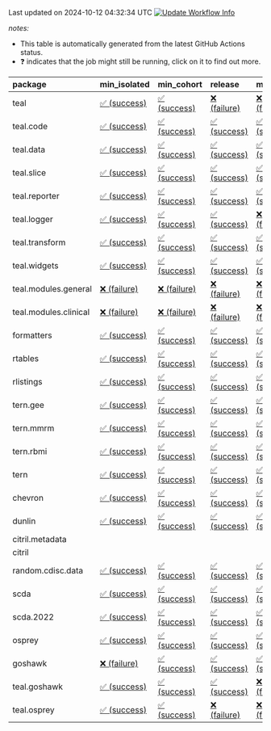 Last updated on 2024-10-12 04:32:34 UTC [![Update Workflow
Info](https://github.com/averissimo/verdepcheck-status/actions/workflows/update.yaml/badge.svg)](https://github.com/averissimo/verdepcheck-status/actions/workflows/update.yaml)

*notes:*

-   This table is automatically generated from the latest GitHub Actions
    status.
-   ❓ indicates that the job might still be running, click on it to
    find out more.

<table>
<colgroup>
<col style="width: 4%" />
<col style="width: 23%" />
<col style="width: 23%" />
<col style="width: 23%" />
<col style="width: 23%" />
</colgroup>
<thead>
<tr class="header">
<th style="text-align: left;">package</th>
<th style="text-align: left;">min_isolated</th>
<th style="text-align: left;">min_cohort</th>
<th style="text-align: left;">release</th>
<th style="text-align: left;">max</th>
</tr>
</thead>
<tbody>
<tr class="odd">
<td style="text-align: left;">teal</td>
<td
style="text-align: left;"><a href="https://github.com/insightsengineering/teal/actions/runs/11198703288/job/31130195668">✅
(success)</a></td>
<td
style="text-align: left;"><a href="https://github.com/insightsengineering/teal/actions/runs/11198703288/job/31130195469">✅
(success)</a></td>
<td
style="text-align: left;"><a href="https://github.com/insightsengineering/teal/actions/runs/11198703288/job/31130195750">❌
(failure)</a></td>
<td
style="text-align: left;"><a href="https://github.com/insightsengineering/teal/actions/runs/11198703288/job/31130195586">❌
(failure)</a></td>
</tr>
<tr class="even">
<td style="text-align: left;">teal.code</td>
<td
style="text-align: left;"><a href="https://github.com/insightsengineering/teal.code/actions/runs/11198716157/job/31130221804">✅
(success)</a></td>
<td
style="text-align: left;"><a href="https://github.com/insightsengineering/teal.code/actions/runs/11198716157/job/31130221625">✅
(success)</a></td>
<td
style="text-align: left;"><a href="https://github.com/insightsengineering/teal.code/actions/runs/11198716157/job/31130221900">✅
(success)</a></td>
<td
style="text-align: left;"><a href="https://github.com/insightsengineering/teal.code/actions/runs/11198716157/job/31130221702">✅
(success)</a></td>
</tr>
<tr class="odd">
<td style="text-align: left;">teal.data</td>
<td
style="text-align: left;"><a href="https://github.com/insightsengineering/teal.data/actions/runs/11198706072/job/31130201466">✅
(success)</a></td>
<td
style="text-align: left;"><a href="https://github.com/insightsengineering/teal.data/actions/runs/11198706072/job/31130201277">✅
(success)</a></td>
<td
style="text-align: left;"><a href="https://github.com/insightsengineering/teal.data/actions/runs/11198706072/job/31130201557">✅
(success)</a></td>
<td
style="text-align: left;"><a href="https://github.com/insightsengineering/teal.data/actions/runs/11198706072/job/31130201353">✅
(success)</a></td>
</tr>
<tr class="even">
<td style="text-align: left;">teal.slice</td>
<td
style="text-align: left;"><a href="https://github.com/insightsengineering/teal.slice/actions/runs/11198710197/job/31130209727">✅
(success)</a></td>
<td
style="text-align: left;"><a href="https://github.com/insightsengineering/teal.slice/actions/runs/11198710197/job/31130209612">✅
(success)</a></td>
<td
style="text-align: left;"><a href="https://github.com/insightsengineering/teal.slice/actions/runs/11198710197/job/31130209832">✅
(success)</a></td>
<td
style="text-align: left;"><a href="https://github.com/insightsengineering/teal.slice/actions/runs/11198710197/job/31130209494">✅
(success)</a></td>
</tr>
<tr class="odd">
<td style="text-align: left;">teal.reporter</td>
<td
style="text-align: left;"><a href="https://github.com/insightsengineering/teal.reporter/actions/runs/11198707838/job/31130204410">✅
(success)</a></td>
<td
style="text-align: left;"><a href="https://github.com/insightsengineering/teal.reporter/actions/runs/11198707838/job/31130204323">✅
(success)</a></td>
<td
style="text-align: left;"><a href="https://github.com/insightsengineering/teal.reporter/actions/runs/11198707838/job/31130204473">✅
(success)</a></td>
<td
style="text-align: left;"><a href="https://github.com/insightsengineering/teal.reporter/actions/runs/11198707838/job/31130204207">✅
(success)</a></td>
</tr>
<tr class="even">
<td style="text-align: left;">teal.logger</td>
<td
style="text-align: left;"><a href="https://github.com/insightsengineering/teal.logger/actions/runs/11198704552/job/31130197974">✅
(success)</a></td>
<td
style="text-align: left;"><a href="https://github.com/insightsengineering/teal.logger/actions/runs/11198704552/job/31130197882">✅
(success)</a></td>
<td
style="text-align: left;"><a href="https://github.com/insightsengineering/teal.logger/actions/runs/11198704552/job/31130198064">✅
(success)</a></td>
<td
style="text-align: left;"><a href="https://github.com/insightsengineering/teal.logger/actions/runs/11198704552/job/31130197801">❌
(failure)</a></td>
</tr>
<tr class="odd">
<td style="text-align: left;">teal.transform</td>
<td
style="text-align: left;"><a href="https://github.com/insightsengineering/teal.transform/actions/runs/11198708560/job/31130205905">✅
(success)</a></td>
<td
style="text-align: left;"><a href="https://github.com/insightsengineering/teal.transform/actions/runs/11198708560/job/31130205989">✅
(success)</a></td>
<td
style="text-align: left;"><a href="https://github.com/insightsengineering/teal.transform/actions/runs/11198708560/job/31130206089">✅
(success)</a></td>
<td
style="text-align: left;"><a href="https://github.com/insightsengineering/teal.transform/actions/runs/11198708560/job/31130205802">✅
(success)</a></td>
</tr>
<tr class="even">
<td style="text-align: left;">teal.widgets</td>
<td
style="text-align: left;"><a href="https://github.com/insightsengineering/teal.widgets/actions/runs/11198720472/job/31130230653">✅
(success)</a></td>
<td
style="text-align: left;"><a href="https://github.com/insightsengineering/teal.widgets/actions/runs/11198720472/job/31130230582">✅
(success)</a></td>
<td
style="text-align: left;"><a href="https://github.com/insightsengineering/teal.widgets/actions/runs/11198720472/job/31130230723">✅
(success)</a></td>
<td
style="text-align: left;"><a href="https://github.com/insightsengineering/teal.widgets/actions/runs/11198720472/job/31130230488">✅
(success)</a></td>
</tr>
<tr class="odd">
<td style="text-align: left;">teal.modules.general</td>
<td
style="text-align: left;"><a href="https://github.com/insightsengineering/teal.modules.general/actions/runs/11198704309/job/31130197383">❌
(failure)</a></td>
<td
style="text-align: left;"><a href="https://github.com/insightsengineering/teal.modules.general/actions/runs/11198704309/job/31130197315">❌
(failure)</a></td>
<td
style="text-align: left;"><a href="https://github.com/insightsengineering/teal.modules.general/actions/runs/11198704309/job/31130197469">❌
(failure)</a></td>
<td
style="text-align: left;"><a href="https://github.com/insightsengineering/teal.modules.general/actions/runs/11198704309/job/31130197232">❌
(failure)</a></td>
</tr>
<tr class="even">
<td style="text-align: left;">teal.modules.clinical</td>
<td
style="text-align: left;"><a href="https://github.com/insightsengineering/teal.modules.clinical/actions/runs/11198714421/job/31130218842">❌
(failure)</a></td>
<td
style="text-align: left;"><a href="https://github.com/insightsengineering/teal.modules.clinical/actions/runs/11198714421/job/31130218571">❌
(failure)</a></td>
<td
style="text-align: left;"><a href="https://github.com/insightsengineering/teal.modules.clinical/actions/runs/11198714421/job/31130218986">❌
(failure)</a></td>
<td
style="text-align: left;"><a href="https://github.com/insightsengineering/teal.modules.clinical/actions/runs/11198714421/job/31130218675">❌
(failure)</a></td>
</tr>
<tr class="odd">
<td style="text-align: left;">formatters</td>
<td
style="text-align: left;"><a href="https://github.com/insightsengineering/formatters/actions/runs/11198711425/job/31130212002">✅
(success)</a></td>
<td
style="text-align: left;"><a href="https://github.com/insightsengineering/formatters/actions/runs/11198711425/job/31130211769">✅
(success)</a></td>
<td
style="text-align: left;"><a href="https://github.com/insightsengineering/formatters/actions/runs/11198711425/job/31130212206">✅
(success)</a></td>
<td
style="text-align: left;"><a href="https://github.com/insightsengineering/formatters/actions/runs/11198711425/job/31130211899">✅
(success)</a></td>
</tr>
<tr class="even">
<td style="text-align: left;">rtables</td>
<td
style="text-align: left;"><a href="https://github.com/insightsengineering/rtables/actions/runs/11198703512/job/31130196009">✅
(success)</a></td>
<td
style="text-align: left;"><a href="https://github.com/insightsengineering/rtables/actions/runs/11198703512/job/31130195805">✅
(success)</a></td>
<td
style="text-align: left;"><a href="https://github.com/insightsengineering/rtables/actions/runs/11198703512/job/31130196088">✅
(success)</a></td>
<td
style="text-align: left;"><a href="https://github.com/insightsengineering/rtables/actions/runs/11198703512/job/31130195906">✅
(success)</a></td>
</tr>
<tr class="odd">
<td style="text-align: left;">rlistings</td>
<td
style="text-align: left;"><a href="https://github.com/insightsengineering/rlistings/actions/runs/11198707128/job/31130203443">✅
(success)</a></td>
<td
style="text-align: left;"><a href="https://github.com/insightsengineering/rlistings/actions/runs/11198707128/job/31130203312">✅
(success)</a></td>
<td
style="text-align: left;"><a href="https://github.com/insightsengineering/rlistings/actions/runs/11198707128/job/31130203561">✅
(success)</a></td>
<td
style="text-align: left;"><a href="https://github.com/insightsengineering/rlistings/actions/runs/11198707128/job/31130203191">✅
(success)</a></td>
</tr>
<tr class="even">
<td style="text-align: left;">tern.gee</td>
<td
style="text-align: left;"><a href="https://github.com/insightsengineering/tern.gee/actions/runs/11198713557/job/31130216221">✅
(success)</a></td>
<td
style="text-align: left;"><a href="https://github.com/insightsengineering/tern.gee/actions/runs/11198713557/job/31130216180">✅
(success)</a></td>
<td
style="text-align: left;"><a href="https://github.com/insightsengineering/tern.gee/actions/runs/11198713557/job/31130216265">✅
(success)</a></td>
<td
style="text-align: left;"><a href="https://github.com/insightsengineering/tern.gee/actions/runs/11198713557/job/31130216129">✅
(success)</a></td>
</tr>
<tr class="odd">
<td style="text-align: left;">tern.mmrm</td>
<td
style="text-align: left;"><a href="https://github.com/insightsengineering/tern.mmrm/actions/runs/11198719739/job/31130229118">✅
(success)</a></td>
<td
style="text-align: left;"><a href="https://github.com/insightsengineering/tern.mmrm/actions/runs/11198719739/job/31130229046">✅
(success)</a></td>
<td
style="text-align: left;"><a href="https://github.com/insightsengineering/tern.mmrm/actions/runs/11198719739/job/31130229298">✅
(success)</a></td>
<td
style="text-align: left;"><a href="https://github.com/insightsengineering/tern.mmrm/actions/runs/11198719739/job/31130229199">✅
(success)</a></td>
</tr>
<tr class="even">
<td style="text-align: left;">tern.rbmi</td>
<td
style="text-align: left;"><a href="https://github.com/insightsengineering/tern.rbmi/actions/runs/11198711273/job/31130211812">✅
(success)</a></td>
<td
style="text-align: left;"><a href="https://github.com/insightsengineering/tern.rbmi/actions/runs/11198711273/job/31130211554">✅
(success)</a></td>
<td
style="text-align: left;"><a href="https://github.com/insightsengineering/tern.rbmi/actions/runs/11198711273/job/31130211942">✅
(success)</a></td>
<td
style="text-align: left;"><a href="https://github.com/insightsengineering/tern.rbmi/actions/runs/11198711273/job/31130211681">✅
(success)</a></td>
</tr>
<tr class="odd">
<td style="text-align: left;">tern</td>
<td
style="text-align: left;"><a href="https://github.com/insightsengineering/tern/actions/runs/11198707893/job/31130204651">✅
(success)</a></td>
<td
style="text-align: left;"><a href="https://github.com/insightsengineering/tern/actions/runs/11198707893/job/31130204428">✅
(success)</a></td>
<td
style="text-align: left;"><a href="https://github.com/insightsengineering/tern/actions/runs/11198707893/job/31130204738">✅
(success)</a></td>
<td
style="text-align: left;"><a href="https://github.com/insightsengineering/tern/actions/runs/11198707893/job/31130204506">✅
(success)</a></td>
</tr>
<tr class="even">
<td style="text-align: left;">chevron</td>
<td
style="text-align: left;"><a href="https://github.com/insightsengineering/chevron/actions/runs/11198713402/job/31130216028">✅
(success)</a></td>
<td
style="text-align: left;"><a href="https://github.com/insightsengineering/chevron/actions/runs/11198713402/job/31130215936">✅
(success)</a></td>
<td
style="text-align: left;"><a href="https://github.com/insightsengineering/chevron/actions/runs/11198713402/job/31130216098">✅
(success)</a></td>
<td
style="text-align: left;"><a href="https://github.com/insightsengineering/chevron/actions/runs/11198713402/job/31130215860">✅
(success)</a></td>
</tr>
<tr class="odd">
<td style="text-align: left;">dunlin</td>
<td
style="text-align: left;"><a href="https://github.com/insightsengineering/dunlin/actions/runs/11198713335/job/31130215862">✅
(success)</a></td>
<td
style="text-align: left;"><a href="https://github.com/insightsengineering/dunlin/actions/runs/11198713335/job/31130215793">✅
(success)</a></td>
<td
style="text-align: left;"><a href="https://github.com/insightsengineering/dunlin/actions/runs/11198713335/job/31130215922">✅
(success)</a></td>
<td
style="text-align: left;"><a href="https://github.com/insightsengineering/dunlin/actions/runs/11198713335/job/31130215712">✅
(success)</a></td>
</tr>
<tr class="even">
<td style="text-align: left;">citril.metadata</td>
<td style="text-align: left;"></td>
<td style="text-align: left;"></td>
<td style="text-align: left;"></td>
<td style="text-align: left;"></td>
</tr>
<tr class="odd">
<td style="text-align: left;">citril</td>
<td style="text-align: left;"></td>
<td style="text-align: left;"></td>
<td style="text-align: left;"></td>
<td style="text-align: left;"></td>
</tr>
<tr class="even">
<td style="text-align: left;">random.cdisc.data</td>
<td
style="text-align: left;"><a href="https://github.com/insightsengineering/random.cdisc.data/actions/runs/11198711112/job/31130211598">✅
(success)</a></td>
<td
style="text-align: left;"><a href="https://github.com/insightsengineering/random.cdisc.data/actions/runs/11198711112/job/31130211356">✅
(success)</a></td>
<td
style="text-align: left;"><a href="https://github.com/insightsengineering/random.cdisc.data/actions/runs/11198711112/job/31130211716">✅
(success)</a></td>
<td
style="text-align: left;"><a href="https://github.com/insightsengineering/random.cdisc.data/actions/runs/11198711112/job/31130211493">✅
(success)</a></td>
</tr>
<tr class="odd">
<td style="text-align: left;">scda</td>
<td
style="text-align: left;"><a href="https://github.com/insightsengineering/scda/actions/runs/10437595381/job/28903950666">✅
(success)</a></td>
<td
style="text-align: left;"><a href="https://github.com/insightsengineering/scda/actions/runs/10437595381/job/28903950617">✅
(success)</a></td>
<td
style="text-align: left;"><a href="https://github.com/insightsengineering/scda/actions/runs/10437595381/job/28903950725">✅
(success)</a></td>
<td
style="text-align: left;"><a href="https://github.com/insightsengineering/scda/actions/runs/10437595381/job/28903950525">✅
(success)</a></td>
</tr>
<tr class="even">
<td style="text-align: left;">scda.2022</td>
<td
style="text-align: left;"><a href="https://github.com/insightsengineering/scda.2022/actions/runs/10336794308/job/28612920887">✅
(success)</a></td>
<td
style="text-align: left;"><a href="https://github.com/insightsengineering/scda.2022/actions/runs/10336794308/job/28612920603">✅
(success)</a></td>
<td
style="text-align: left;"><a href="https://github.com/insightsengineering/scda.2022/actions/runs/10336794308/job/28612920985">✅
(success)</a></td>
<td
style="text-align: left;"><a href="https://github.com/insightsengineering/scda.2022/actions/runs/10336794308/job/28612920798">✅
(success)</a></td>
</tr>
<tr class="odd">
<td style="text-align: left;">osprey</td>
<td
style="text-align: left;"><a href="https://github.com/insightsengineering/osprey/actions/runs/11198717605/job/31130225033">✅
(success)</a></td>
<td
style="text-align: left;"><a href="https://github.com/insightsengineering/osprey/actions/runs/11198717605/job/31130224865">✅
(success)</a></td>
<td
style="text-align: left;"><a href="https://github.com/insightsengineering/osprey/actions/runs/11198717605/job/31130225129">✅
(success)</a></td>
<td
style="text-align: left;"><a href="https://github.com/insightsengineering/osprey/actions/runs/11198717605/job/31130224955">✅
(success)</a></td>
</tr>
<tr class="even">
<td style="text-align: left;">goshawk</td>
<td
style="text-align: left;"><a href="https://github.com/insightsengineering/goshawk/actions/runs/11198711185/job/31130211546">❌
(failure)</a></td>
<td
style="text-align: left;"><a href="https://github.com/insightsengineering/goshawk/actions/runs/11198711185/job/31130211343">✅
(success)</a></td>
<td
style="text-align: left;"><a href="https://github.com/insightsengineering/goshawk/actions/runs/11198711185/job/31130211630">✅
(success)</a></td>
<td
style="text-align: left;"><a href="https://github.com/insightsengineering/goshawk/actions/runs/11198711185/job/31130211458">✅
(success)</a></td>
</tr>
<tr class="odd">
<td style="text-align: left;">teal.goshawk</td>
<td
style="text-align: left;"><a href="https://github.com/insightsengineering/teal.goshawk/actions/runs/11198710140/job/31130209614">✅
(success)</a></td>
<td
style="text-align: left;"><a href="https://github.com/insightsengineering/teal.goshawk/actions/runs/11198710140/job/31130209514">✅
(success)</a></td>
<td
style="text-align: left;"><a href="https://github.com/insightsengineering/teal.goshawk/actions/runs/11198710140/job/31130209724">✅
(success)</a></td>
<td
style="text-align: left;"><a href="https://github.com/insightsengineering/teal.goshawk/actions/runs/11198710140/job/31130209434">❌
(failure)</a></td>
</tr>
<tr class="even">
<td style="text-align: left;">teal.osprey</td>
<td
style="text-align: left;"><a href="https://github.com/insightsengineering/teal.osprey/actions/runs/11198716239/job/31130222035">✅
(success)</a></td>
<td
style="text-align: left;"><a href="https://github.com/insightsengineering/teal.osprey/actions/runs/11198716239/job/31130221853">✅
(success)</a></td>
<td
style="text-align: left;"><a href="https://github.com/insightsengineering/teal.osprey/actions/runs/11198716239/job/31130222119">❌
(failure)</a></td>
<td
style="text-align: left;"><a href="https://github.com/insightsengineering/teal.osprey/actions/runs/11198716239/job/31130221961">❌
(failure)</a></td>
</tr>
</tbody>
</table>

